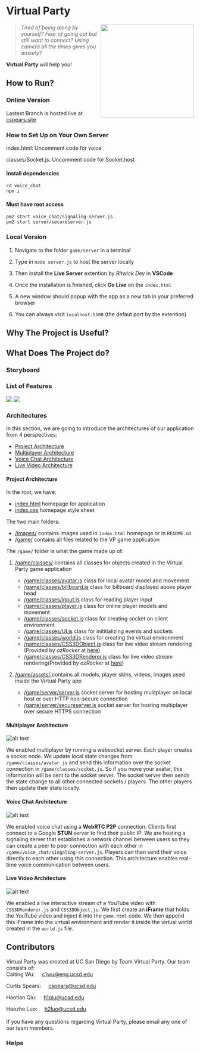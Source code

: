 # Virtual Party
<img src="images/readme/virtual_party_logo.png" width="250" height="250" align="right">

> *Tired of being along by yourself? Fear of going out but still want to connect? Using camera all the times gives you anxiety?*  

**Virtual Party** will help you!

## How to Run?
### Online Version
Lastest Branch is hosted live at [cspears.site](https://cspears.site/)
### How to Set Up on Your Own Server
index.html: Uncomment code for voice

classes/Socket.js: Uncomment code for Socket.host 

#### Install dependencies
```
cd voice_chat
npm i
```
#### Must have root access
```
pm2 start voice_chat/signaling-server.js 
pm2 start server/secureserver.js
```
### Local Version
1. Navigate to the folder `game/server` in a terminal  

2. Type in `node server.js` to host the server locally  
3. Then install the **Live Server** extention by *Ritwick Dey* in **VSCode**  
4. Once the installation is finished, click **Go Live** on the `index.html`  
5. A new window should popup with the app as a new tab in your preferred browser  
6. You can always visit `localhost:5500` (the defaut port by the extention)  

## Why The Project is Useful?


## What Does The Project do?
### Storyboard


### List of Features

<img src="images/readme/features1.png">
<img src="images/readme/features2.png">


### Architectures
In this section, we are going to introduce the architectures of our application from 4 perspectives:
- [Project Architecture](#project-architecture)
- [Multiplayer Architecture](#multiplayer-architecture)
- [Voice Chat Architecture](#voice-chat-architecture)
- [Live Video Architecture](#live-video-architecture)

#### Project Architecture
In the root, we have:
- [index.html](index.html)                                            homepage for application
- [index.css](index.css)                                              homepage style sheet  

The two main folders:
- [/images/](/images/)                                                contains images used in `index.html` homepage or in `README.md`
- [/game/](/game/)                                                    contains all files related to the VP game application

The `/game/` folder is what the game made up of:
1. [/game/classes/]([/game/classes/]) contains all classes for objects created in the Virtual Party game application
    * [/game/classes/avatar.js](/game/classes/avatar.js)                  class for local avatar model and movement
    * [/game/classes/billboard.js](/game/classes/billboard.js)            class for billboard displayed above player head
    * [/game/classes/input.js](/game/classes/input.js)                    class for reading player input
    * [/game/classes/player.js](/game/classes/player.js)                  class for online player models and movement
    * [/game/classes/socket.js](/game/classes/socket.js)                  class for creating socket on client environment
    * [/game/classes/UI.js](/game/classes/UI.js)                          class for inititializing events and sockets
    * [/game/classes/world.js](/game/classes/world.js)                    class for creating the virtual environment
    * [/game/classes/CSS3DObject.js](/game/CSS/CSS3DObject.js)            class for live video stream rendering (Provided by *ozRocker* at [here](https://forum.babylonjs.com/t/youtube-videos-on-a-mesh-port-of-css3drenderer-js/10600))
    * [/game/classes/CSS3DRenderer.js](/game/CSS/CSS3DRenderer.js)            class for live video stream rendering(Provided by *ozRocker* at [here](https://forum.babylonjs.com/t/youtube-videos-on-a-mesh-port-of-css3drenderer-js/10600))

2. [/game/assets/ ](/game/assets/)                                     contains all models, player skins, videos, images used inside the Virtual Party app
    - [/game/server/server.js](/game/server/server.js)                    socket server for hosting mulitplayer on local host or over HTTP non-secure connection
    - [/game/server/secureserver.js](/game/server/secureserver.js)        socket server for hosting multiplayer over secure HTTPS connection



#### Multiplayer Architecture 
![alt text](images/readme/multiplayer_architecture.PNG)

We enabled multiplayer by running a websocket server. Each player creates a socket node. We update local state changes 
from `/game/classes/avatar.js` and send this information over the socket connection in `/game/classes/socket.js`. 
So if you move your avatar, this information will be sent to the socket server. The socket server then sends the state
change to all other connected sockets / players. The other players then update their state locally.

#### Voice Chat Architecture
![alt text](images/readme/voicechat_architecture.PNG)

We enabled voice chat using a **WebRTC P2P** connection. Clients first connect to a Google **STUN** server to find
their public IP. We are hosting a signaling server that establishes a network channel between users so they
can create a peer to peer connection with each other in `/game/voice_chat/singaling-server.js`. Players can then 
send their voice directly to each other using this connection. This architecture enables real-time voice 
communication between users.

#### Live Video Architecture 
![alt text](images/readme/livevideo_architecture.PNG)

We enabled a live interactive stream of a YouTube video with `CSS3DRenderer.js` and `CSS3DObject.js`. We first create an
**iFrame** that holds the YouTube video and inject it into the `game.html` code. We then append this iFrame into the virtual 
environment and render it inside the virtual world created in the `world.js` file. 


## Contributors
Virtual Party was created at UC San Diego by Team Virtual Party. Our team consists of:
</br>
Caiting Wu: &nbsp; &nbsp; c1wu@eng.ucsd.edu

Curtis Spears:  &nbsp; &nbsp; cspears@ucsd.edu

Haotian Qiu:  &nbsp; &nbsp;   h1qiu@ucsd.edu

Haozhe Luo:    &nbsp; &nbsp;  h2luo@ucsd.edu   
</br>
If you have any questions regarding Virtual Party, please email any one of our team members.

### Helps
